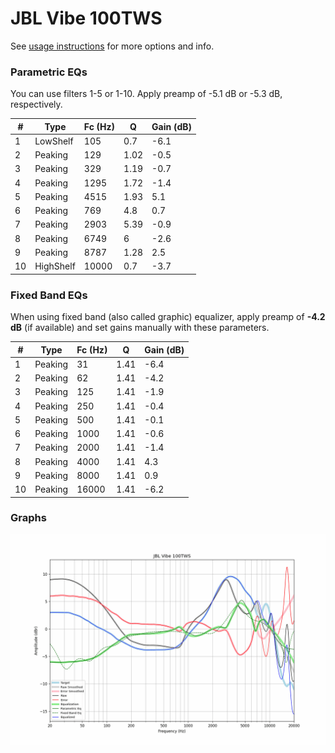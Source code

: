 # JBL Vibe 100TWS
See [usage instructions](https://github.com/jaakkopasanen/AutoEq#usage) for more options and info.

### Parametric EQs
You can use filters 1-5 or 1-10. Apply preamp of -5.1 dB or -5.3 dB, respectively.

|   # | Type      |   Fc (Hz) |    Q |   Gain (dB) |
|-----|-----------|-----------|------|-------------|
|   1 | LowShelf  |       105 | 0.7  |        -6.1 |
|   2 | Peaking   |       129 | 1.02 |        -0.5 |
|   3 | Peaking   |       329 | 1.19 |        -0.7 |
|   4 | Peaking   |      1295 | 1.72 |        -1.4 |
|   5 | Peaking   |      4515 | 1.93 |         5.1 |
|   6 | Peaking   |       769 | 4.8  |         0.7 |
|   7 | Peaking   |      2903 | 5.39 |        -0.9 |
|   8 | Peaking   |      6749 | 6    |        -2.6 |
|   9 | Peaking   |      8787 | 1.28 |         2.5 |
|  10 | HighShelf |     10000 | 0.7  |        -3.7 |

### Fixed Band EQs
When using fixed band (also called graphic) equalizer, apply preamp of **-4.2 dB** (if available) and set gains manually with these parameters.

|   # | Type    |   Fc (Hz) |    Q |   Gain (dB) |
|-----|---------|-----------|------|-------------|
|   1 | Peaking |        31 | 1.41 |        -6.4 |
|   2 | Peaking |        62 | 1.41 |        -4.2 |
|   3 | Peaking |       125 | 1.41 |        -1.9 |
|   4 | Peaking |       250 | 1.41 |        -0.4 |
|   5 | Peaking |       500 | 1.41 |        -0.1 |
|   6 | Peaking |      1000 | 1.41 |        -0.6 |
|   7 | Peaking |      2000 | 1.41 |        -1.4 |
|   8 | Peaking |      4000 | 1.41 |         4.3 |
|   9 | Peaking |      8000 | 1.41 |         0.9 |
|  10 | Peaking |     16000 | 1.41 |        -6.2 |

### Graphs
![](./JBL%20Vibe%20100TWS.png)
